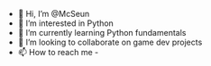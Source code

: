 - 👋 Hi, I’m @McSeun
- 👀 I’m interested in Python
- 🌱 I’m currently learning Python fundamentals
- 💞️ I’m looking to collaborate on game dev projects
- 📫 How to reach me -

<!---
McSeun/McSeun is a ✨ special ✨ repository because its `README.md` (this file) appears on your GitHub profile.
You can click the Preview link to take a look at your changes.
--->
